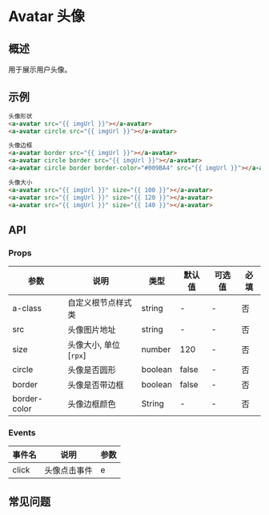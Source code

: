 # Avatar 头像

## 概述

用于展示用户头像。

## 示例

```html
头像形状
<a-avatar src="{{ imgUrl }}"></a-avatar>
<a-avatar circle src="{{ imgUrl }}"></a-avatar>

头像边框
<a-avatar border src="{{ imgUrl }}"></a-avatar>
<a-avatar circle border src="{{ imgUrl }}"></a-avatar>
<a-avatar circle border border-color="#009BA4" src="{{ imgUrl }}"></a-avatar>

头像大小
<a-avatar src="{{ imgUrl }}" size="{{ 100 }}"></a-avatar>
<a-avatar src="{{ imgUrl }}" size="{{ 120 }}"></a-avatar>
<a-avatar src="{{ imgUrl }}" size="{{ 140 }}"></a-avatar>
```

## API

### Props

| 参数         | 说明                  | 类型    | 默认值 | 可选值 | 必填 |
| ------------ | --------------------- | ------- | ------ | ------ | ---- |
| a-class      | 自定义根节点样式类    | string  | -      | -      | 否   |
| src          | 头像图片地址          | string  | -      | -      | 否   |
| size         | 头像大小, 单位[`rpx`] | number  | 120    | -      | 否   |
| circle       | 头像是否圆形          | boolean | false  | -      | 否   |
| border       | 头像是否带边框        | boolean | false  | -      | 否   |
| border-color | 头像边框颜色          | String  | -      | -      | 否   |

### Events

| 事件名 | 说明         | 参数 |
| ------ | ------------ | ---- |
| click  | 头像点击事件 | e    |

## 常见问题
